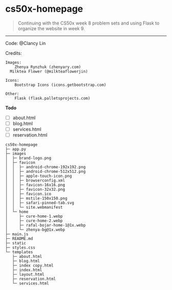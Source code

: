 # cs50x-homepage
> Continuing with the CS50x week 8 problem sets and using Flask to organize the website in week 9.

---

Code: @Clancy Lin

Credits:

	Images:
		Zhenya Rynzhuk (zhenyary.com)
      Milktea Flower (@milkteaflowerjin)

	Icons:
		Bootstrap Icons (icons.getbootstrap.com)

	Other:
		Flask (flask.palletsprojects.com)

**Todo**
- [ ] about.html
- [ ] blog.html
- [ ] services.html
- [ ] reservation.html

```
cs50x-homepage
├─ app.py
├─ images
│  ├─ brand-logo.png
│  ├─ favicon
│  │  ├─ android-chrome-192x192.png
│  │  ├─ android-chrome-512x512.png
│  │  ├─ apple-touch-icon.png
│  │  ├─ browserconfig.xml
│  │  ├─ favicon-16x16.png
│  │  ├─ favicon-32x32.png
│  │  ├─ favicon.ico
│  │  ├─ mstile-150x150.png
│  │  ├─ safari-pinned-tab.svg
│  │  └─ site.webmanifest
│  └─ home
│     ├─ cure-home-1.webp
│     ├─ cure-home-2.webp
│     ├─ rafal-bojar-home-1@1x.webp
│     └─ zhenya-bg@1x.webp
├─ main.js
├─ README.md
├─ static
├─ styles.css
└─ templates
   ├─ about.html
   ├─ blog.html
   ├─ index copy.html
   ├─ index.html
   ├─ layout.html
   ├─ reservation.html
   └─ services.html

```
